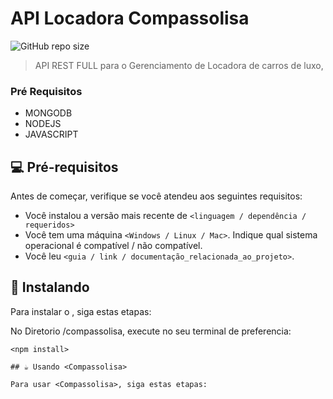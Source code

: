 # API Locadora Compassolisa

<!---Esses são exemplos. Veja https://shields.io para outras pessoas ou para personalizar este conjunto de escudos. Você pode querer incluir dependências, status do projeto e informações de licença aqui--->

![GitHub repo size](https://img.shields.io/github/repo-size/matheusmacielleao/compasssolisa)

> API REST FULL para o Gerenciamento de Locadora de carros de luxo, 

### Pré Requisitos 

- MONGODB
- NODEJS
- JAVASCRIPT


## 💻 Pré-requisitos

Antes de começar, verifique se você atendeu aos seguintes requisitos:
<!---Estes são apenas requisitos de exemplo. Adicionar, duplicar ou remover conforme necessário--->
* Você instalou a versão mais recente de `<linguagem / dependência / requeridos>`
* Você tem uma máquina `<Windows / Linux / Mac>`. Indique qual sistema operacional é compatível / não compatível.
* Você leu `<guia / link / documentação_relacionada_ao_projeto>`.

## 🚀 Instalando <Compassolisa>

Para instalar o <Compassolisa>, siga estas etapas:

No Diretorio /compassolisa, execute no seu terminal de preferencia:
```
<npm install>

## ☕ Usando <Compassolisa>

Para usar <Compassolisa>, siga estas etapas:

```
<n>
